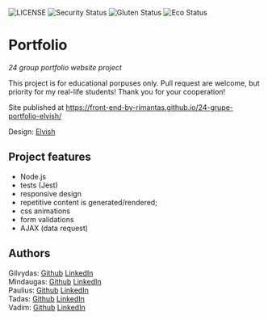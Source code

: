 ![LICENSE](https://img.shields.io/badge/license-MIT-blue.svg?style=flat-square)
![Security Status](https://img.shields.io/security-headers?label=Security&url=https%3A%2F%2Fgithub.com&style=flat-square)
![Gluten Status](https://img.shields.io/badge/Gluten-Free-green.svg)
![Eco Status](https://img.shields.io/badge/ECO-Friendly-green.svg)

# Portfolio

_24 group portfolio website project_

This project is for educational porpuses only. Pull request are welcome, but priority for my real-life students! Thank you for your cooperation!

Site published at https://front-end-by-rimantas.github.io/24-grupe-portfolio-elvish/

Design: [Elvish](http://themesboss.com/elvish/index_6.html)

## Project features

-   Node.js
-   tests (Jest)
-   responsive design
-   repetitive content is generated/rendered;
-   css animations
-   form validations
-   AJAX (data request)

## Authors

Gilvydas: [Github](https://github.com/Gilvydas) [LinkedIn](www.linkedin.com/in/gilvydas-kuprevičius)<br>
Mindaugas: [Github](https://github.com/MarkBukowski) [LinkedIn](https://www.linkedin.com/in/m-butkevicius/)<br>
Paulius: [Github](https://github.com/PJarrr) [LinkedIn](www.linkedin.com/in/paulius-jarutis)<br>
Tadas: [Github](https://github.com/tadas258) [LinkedIn](www.linkedin.com/in/tadas-jackevicius)<br>
Vadim: [Github](https://github.com/vadimmozeiko) [LinkedIn](https://www.linkedin.com/in/vadim-mozeiko/)




